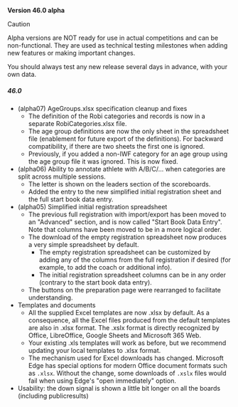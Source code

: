 **Version 46.0 alpha**	

> [!CAUTION]
>
> Alpha versions are NOT ready for use in actual competitions and can be non-functional.  They are used as technical testing milestones when adding new features or making important changes.
>
> You should always test any new release several days in advance, with your own data.

##### 46.0
- (alpha07) AgeGroups.xlsx specification cleanup and fixes
  - The definition of the Robi categories and records is now in a separate RobiCategories.xlsx file. 
  - The age group definitions are now the only sheet in the spreadsheet file (enablement for future export of the definitions).  For backward compatibility, if there are two sheets the first one is ignored.
  - Previously, if you added a non-IWF category for an age group using the age group file it was ignored. This is now fixed.
- (alpha06) Ability to annotate athlete with A/B/C/... when categories are split across multiple sessions.  
  - The letter is shown on the leaders section of the scoreboards.  
  - Added the entry to the new simplified initial registration sheet and the full start book data entry.
- (alpha05) Simplified initial registration spreadsheet
  - The previous full registration with import/export has been moved to an "Advanced" section, and is now called "Start Book Data Entry".  Note that columns have been moved to be in a more logical order.
  - The download of the empty registration spreadsheet now produces a very simple spreadsheet by default. 
    - The empty registration spreadsheet can be customized by adding any of the columns from the full registration if desired (for example, to add the coach or additional info). 
    - The initial registration spreadsheet columns can be in any order (contrary to the start book data entry).
  - The buttons on the preparation page were rearranged to facilitate understanding.
- Templates and documents
  - All the supplied Excel templates are now .xlsx by default.  As a consequence, all the Excel files produced from the default templates are also in .xlsx format.  The .xslx format is directly recognized by Office, LibreOffice, Google Sheets and Microsoft 365 Web. 
  - Your existing .xls templates will work as before, but we recommend updating your local templates to .xlsx format.
  - The mechanism used for Excel downloads has changed.  Microsoft Edge has special options for modern Office document formats such as `.xlsx`.  Without the change, some downloads of `.xslx` files would fail when using Edge's "open immediately" option.
- Usability: the down signal is shown a little bit longer on all the boards (including publicresults)
